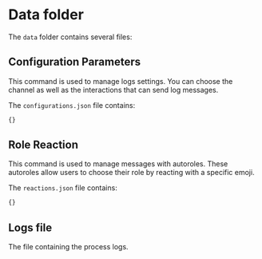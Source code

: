 # Data folder

The `data` folder contains several files:

## Configuration Parameters
This command is used to manage logs settings. You can choose the channel as well as the interactions that can send log messages.

The `configurations.json` file contains:
```js
{}
```

## Role Reaction
This command is used to manage messages with autoroles. These autoroles allow users to choose their role by reacting with a specific emoji.

The `reactions.json` file contains:
```js
{}
```

## Logs file
The file containing the process logs.
